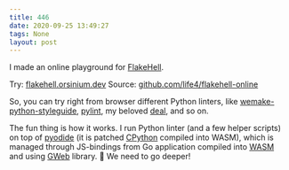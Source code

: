 ```yaml
---
title: 446
date: 2020-09-25 13:49:27
tags: None
layout: post
---
```


I made an online playground for [FlakeHell](https://github.com/life4/flakehell).

Try: [flakehell.orsinium.dev](https://flakehell.orsinium.dev/) 
Source: [github.com/life4/flakehell-online](https://github.com/life4/flakehell-online) 

So, you can try right from browser different Python linters, like [wemake-python-styleguide](https://github.com/wemake-services/wemake-python-styleguide), [pylint](https://github.com/PyCQA/pylint), my beloved [deal](https://github.com/life4/deal), and so on. 

The fun thing is how it works. I run Python linter (and a few helper scripts) on top of [pyodide](https://github.com/iodide-project/pyodide) (it is patched [CPython](https://github.com/python/cpython) compiled into WASM), which is managed through JS-bindings from Go application compiled into [WASM](https://webassembly.org/) and using [GWeb](https://github.com/life4/gweb) library. 🤯 We need to go deeper!
